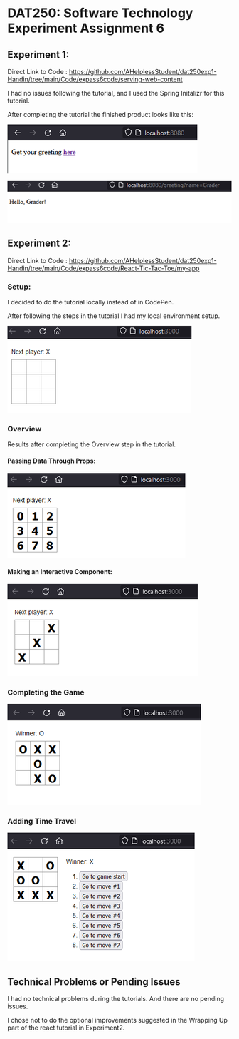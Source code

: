 # DAT250: Software Technology Experiment Assignment 6

## Experiment 1:

Direct Link to Code : https://github.com/AHelplessStudent/dat250exp1-Handin/tree/main/Code/expass6code/serving-web-content

I had no issues following the tutorial, and I used the Spring Initalizr for this tutorial.

After completing the tutorial the finished product looks like this:

![image1](https://github.com/AHelplessStudent/dat250exp1-Handin/blob/main/ImagesExpass6/Exp1index.png)

![image1](https://github.com/AHelplessStudent/dat250exp1-Handin/blob/main/ImagesExpass6/Exp1greeting.png)

## Experiment 2:

Direct Link to Code : https://github.com/AHelplessStudent/dat250exp1-Handin/tree/main/Code/expass6code/React-Tic-Tac-Toe/my-app

### Setup:

I decided to do the tutorial locally instead of in CodePen.

After following the steps in the tutorial I had my local environment setup.

![image1](https://github.com/AHelplessStudent/dat250exp1-Handin/blob/main/ImagesExpass6/Exp2Setup.png)

### Overview

Results after completing the Overview step in the tutorial.

#### Passing Data Through Props:

![image1](https://github.com/AHelplessStudent/dat250exp1-Handin/blob/main/ImagesExpass6/Exp2PDTP.png)

#### Making an Interactive Component:

![image1](https://github.com/AHelplessStudent/dat250exp1-Handin/blob/main/ImagesExpass6/Exp2MIC.png)

### Completing the Game

![image1](https://github.com/AHelplessStudent/dat250exp1-Handin/blob/main/ImagesExpass6/Exp2Winner.png)

### Adding Time Travel

![image1](https://github.com/AHelplessStudent/dat250exp1-Handin/blob/main/ImagesExpass6/Exp2Complete.png)

## Technical Problems or Pending Issues

I had no technical problems during the tutorials. And there are no pending issues.

I chose not to do the optional improvements suggested in the Wrapping Up part of the react tutorial in Experiment2.
